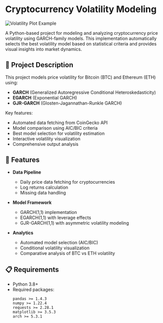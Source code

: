# Cryptocurrency Volatility Modeling 

![Volatility Plot Example](volatility_plot.png)

A Python-based project for modeling and analyzing cryptocurrency price volatility using GARCH-family models. This implementation automatically selects the best volatility model based on statistical criteria and provides visual insights into market dynamics.

## 📌 Project Description

This project models price volatility for Bitcoin (BTC) and Ethereum (ETH) using:
- **GARCH** (Generalized Autoregressive Conditional Heteroskedasticity)
- **EGARCH** (Exponential GARCH)
- **GJR-GARCH** (Glosten-Jagannathan-Runkle GARCH)

Key features:
- Automated data fetching from CoinGecko API
- Model comparison using AIC/BIC criteria
- Best model selection for volatility estimation
- Interactive volatility visualization
- Comprehensive output analysis

## 🚀 Features

- **Data Pipeline**
  - Daily price data fetching for cryptocurrencies
  - Log returns calculation
  - Missing data handling
  
- **Model Framework**
  - GARCH(1,1) implementation
  - EGARCH(1,1) with leverage effects
  - GJR-GARCH(1,1) with asymmetric volatility modeling
  
- **Analytics**
  - Automated model selection (AIC/BIC)
  - Conditional volatility visualization
  - Comparative analysis of BTC vs ETH volatility

## 📋 Requirements

- Python 3.8+
- Required packages:
  ```text
  pandas >= 1.4.3
  numpy >= 1.22.4
  requests >= 2.28.1
  matplotlib >= 3.5.3
  arch >= 5.3.1
